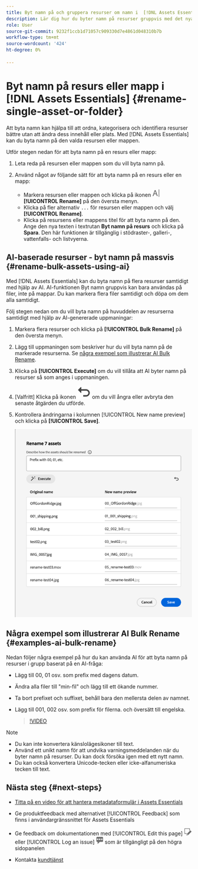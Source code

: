 ```yaml
---
title: Byt namn på och gruppera resurser om namn i  [!DNL Assets Essentials]
description: Lär dig hur du byter namn på resurser gruppvis med det nya användargränssnittet i Assets (Assets Essentials). Det gör det möjligt att byta namn på flera resurser samtidigt.
role: User
source-git-commit: 9232f1ccb1d71057c909330d7e4861d048310b7b
workflow-type: tm+mt
source-wordcount: '424'
ht-degree: 0%

---
```


# Byt namn på resurs eller mapp i [!DNL Assets Essentials] {#rename-single-asset-or-folder}

Att byta namn kan hjälpa till att ordna, kategorisera och identifiera resurser bättre utan att ändra dess innehåll eller plats. Med [!DNL Assets Essentials] kan du byta namn på den valda resursen eller mappen.

Utför stegen nedan för att byta namn på en resurs eller mapp:

1. Leta reda på resursen eller mappen som du vill byta namn på.

1. Använd något av följande sätt för att byta namn på en resurs eller en mapp:

   * Markera resursen eller mappen och klicka på ikonen ![Byt namn](assets/do-not-localize/rename-icon.png) **[!UICONTROL Rename]** på den översta menyn.
   * Klicka på fler alternativ `...` för resursen eller mappen och välj **[!UICONTROL Rename]**.
   * Klicka på resursens eller mappens titel för att byta namn på den. Ange den nya texten i textrutan **Byt namn på resurs** och klicka på **Spara**. Den här funktionen är tillgänglig i stödraster-, galleri-, vattenfalls- och listvyerna.

## AI-baserade resurser - byt namn på massvis {#rename-bulk-assets-using-ai}

Med [!DNL Assets Essentials] kan du byta namn på flera resurser samtidigt med hjälp av AI. AI-funktionen Byt namn gruppvis kan bara användas på filer, inte på mappar. Du kan markera flera filer samtidigt och döpa om dem alla samtidigt.

Följ stegen nedan om du vill byta namn på huvuddelen av resurserna samtidigt med hjälp av AI-genererade uppmaningar:

1. Markera flera resurser och klicka på **[!UICONTROL Bulk Rename]** på den översta menyn.

1. Lägg till uppmaningen som beskriver hur du vill byta namn på de markerade resurserna. Se [några exempel som illustrerar AI Bulk Rename](#examples-ai-bulk-rename).

1. Klicka på **[!UICONTROL Execute]** om du vill tillåta att AI byter namn på resurser så som anges i uppmaningen.

1. [Valfritt] Klicka på ikonen ![Ångra ](assets/do-not-localize/undo.svg) om du vill ångra eller avbryta den senaste åtgärden du utförde.

1. Kontrollera ändringarna i kolumnen [!UICONTROL New name preview] och klicka på **[!UICONTROL Save]**.

   ![Byt namn på flera AI-filer](assets/ai-bulk-rename.png)

## Några exempel som illustrerar AI Bulk Rename {#examples-ai-bulk-rename}

Nedan följer några exempel på hur du kan använda AI för att byta namn på resurser i grupp baserat på en AI-fråga:

* Lägg till 00, 01 osv. som prefix med dagens datum.
* Ändra alla filer till &quot;min-fil&quot; och lägg till ett ökande nummer.
* Ta bort prefixet och suffixet, behåll bara den mellersta delen av namnet.
* Lägg till 001, 002 osv. som prefix för filerna. och översätt till engelska.

  >[!VIDEO](https://video.tv.adobe.com/v/3440975)

>[!NOTE]
>
> * Du kan inte konvertera känslolägesikoner till text.
> * Använd ett unikt namn för att undvika varningsmeddelanden när du byter namn på resurser. Du kan dock försöka igen med ett nytt namn.
> * Du kan också konvertera Unicode-tecken eller icke-alfanumeriska tecken till text.

## Nästa steg {#next-steps}

* [Titta på en video för att hantera metadataformulär i Assets Essentials](https://experienceleague.adobe.com/docs/experience-manager-learn/assets-essentials/configuring/metadata-forms.html)

* Ge produktfeedback med alternativet [!UICONTROL Feedback] som finns i användargränssnittet för Assets Essentials

* Ge feedback om dokumentationen med [!UICONTROL Edit this page] ![redigera sidan](assets/do-not-localize/edit-page.png) eller [!UICONTROL Log an issue] ![skapa ett GitHub-problem](assets/do-not-localize/github-issue.png) som är tillgängligt på den högra sidopanelen

* Kontakta [kundtjänst](https://experienceleague.adobe.com/?support-solution=General#support)
